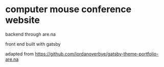 
# computer mouse conference website

backend through are.na

front end built with gatsby

adapted from https://github.com/jordanoverbye/gatsby-theme-portfolio-are.na 
